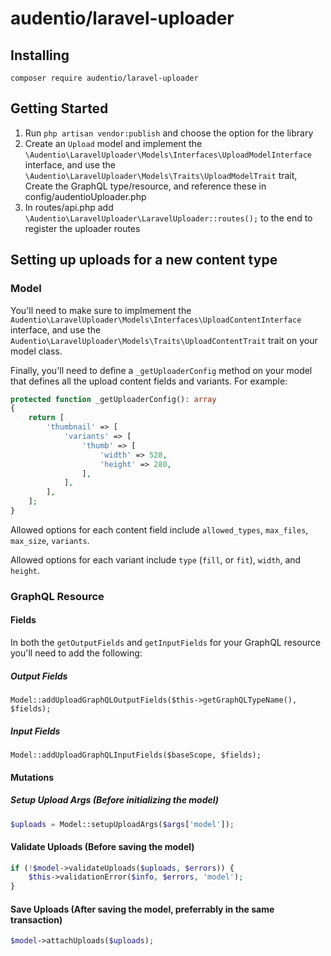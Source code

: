 # audentio/laravel-uploader

## Installing

`composer require audentio/laravel-uploader`

## Getting Started

1. Run `php artisan vendor:publish` and choose the option for the library
2. Create an `Upload` model and implement the `\Audentio\LaravelUploader\Models\Interfaces\UploadModelInterface` interface, and use the `\Audentio\LaravelUploader\Models\Traits\UploadModelTrait` trait, Create the GraphQL type/resource, and reference these in config/audentioUploader.php
3. In routes/api.php add `\Audentio\LaravelUploader\LaravelUploader::routes();` to the end to register the uploader routes

## Setting up uploads for a new content type

### Model

You'll need to make sure to implmement the `Audentio\LaravelUploader\Models\Interfaces\UploadContentInterface` interface, and use the `Audentio\LaravelUploader\Models\Traits\UploadContentTrait` trait on your model class.

Finally, you'll need to define a `_getUploaderConfig` method on your model that defines all the upload content fields and variants. For example:

```php
protected function _getUploaderConfig(): array
{
    return [
        'thumbnail' => [
            'variants' => [
                'thumb' => [
                    'width' => 528,
                    'height' => 280,
                ],
            ],
        ],
    ];
}
```

Allowed options for each content field include `allowed_types`, `max_files`, `max_size`, `variants`.

Allowed options for each variant include `type` (`fill`, or `fit`), `width`, and `height`.

### GraphQL Resource

#### Fields

In both the `getOutputFields` and `getInputFields` for your GraphQL resource you'll need to add the following:

##### Output Fields

`Model::addUploadGraphQLOutputFields($this->getGraphQLTypeName(), $fields);`

##### Input Fields

`Model::addUploadGraphQLInputFields($baseScope, $fields);`

#### Mutations

##### Setup Upload Args (Before initializing the model)

```php
$uploads = Model::setupUploadArgs($args['model']);
```

#### Validate Uploads (Before saving the model)

```php
if (!$model->validateUploads($uploads, $errors)) {
    $this->validationError($info, $errors, 'model');
}
```

#### Save Uploads (After saving the model, preferrably in the same transaction)

```php
$model->attachUploads($uploads);
```